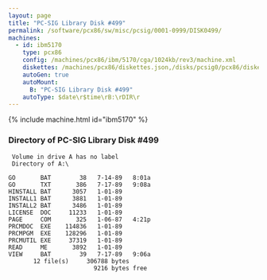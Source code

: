 ```yaml
---
layout: page
title: "PC-SIG Library Disk #499"
permalink: /software/pcx86/sw/misc/pcsig/0001-0999/DISK0499/
machines:
  - id: ibm5170
    type: pcx86
    config: /machines/pcx86/ibm/5170/cga/1024kb/rev3/machine.xml
    diskettes: /machines/pcx86/diskettes.json,/disks/pcsig0/pcx86/diskettes.json
    autoGen: true
    autoMount:
      B: "PC-SIG Library Disk #499"
    autoType: $date\r$time\rB:\rDIR\r
---
```


{% include machine.html id="ibm5170" %}

### Directory of PC-SIG Library Disk #499

     Volume in drive A has no label
     Directory of A:\

    GO       BAT        38   7-14-89   8:01a
    GO       TXT       386   7-17-89   9:08a
    HINSTALL BAT      3057   1-01-89
    INSTALL1 BAT      3881   1-01-89
    INSTALL2 BAT      3486   1-01-89
    LICENSE  DOC     11233   1-01-89
    PAGE     COM       325   1-06-87   4:21p
    PRCMDOC  EXE    114836   1-01-89
    PRCMPGM  EXE    128296   1-01-89
    PRCMUTIL EXE     37319   1-01-89
    READ     ME       3892   1-01-89
    VIEW     BAT        39   7-17-89   9:06a
           12 file(s)     306788 bytes
                            9216 bytes free
